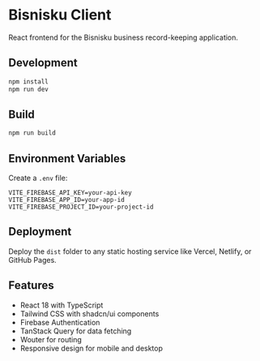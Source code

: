 # Bisnisku Client

React frontend for the Bisnisku business record-keeping application.

## Development

```bash
npm install
npm run dev
```

## Build

```bash
npm run build
```

## Environment Variables

Create a `.env` file:

```
VITE_FIREBASE_API_KEY=your-api-key
VITE_FIREBASE_APP_ID=your-app-id
VITE_FIREBASE_PROJECT_ID=your-project-id
```

## Deployment

Deploy the `dist` folder to any static hosting service like Vercel, Netlify, or GitHub Pages.

## Features

- React 18 with TypeScript
- Tailwind CSS with shadcn/ui components
- Firebase Authentication
- TanStack Query for data fetching
- Wouter for routing
- Responsive design for mobile and desktop